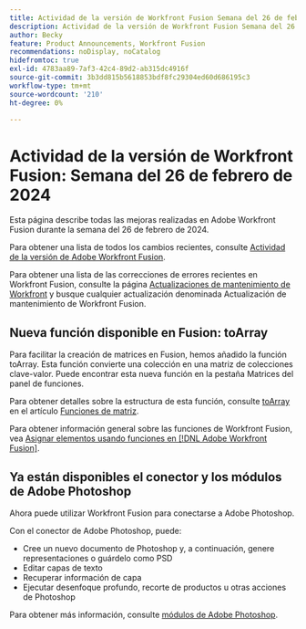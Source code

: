```yaml
---
title: Actividad de la versión de Workfront Fusion Semana del 26 de febrero de 2024
description: Actividad de la versión de Workfront Fusion Semana del 26 de febrero de 2024
author: Becky
feature: Product Announcements, Workfront Fusion
recommendations: noDisplay, noCatalog
hidefromtoc: true
exl-id: 4783aa89-7af3-42c4-89d2-ab315dc4916f
source-git-commit: 3b3dd815b5618853bdf8fc29304ed60d686195c3
workflow-type: tm+mt
source-wordcount: '210'
ht-degree: 0%

---
```


# Actividad de la versión de Workfront Fusion: Semana del 26 de febrero de 2024

Esta página describe todas las mejoras realizadas en Adobe Workfront Fusion durante la semana del 26 de febrero de 2024.

Para obtener una lista de todos los cambios recientes, consulte [Actividad de la versión de Adobe Workfront Fusion](../../../product-announcements/product-releases/fusion-release-activity/fusion-release-activity.md).

Para obtener una lista de las correcciones de errores recientes en Workfront Fusion, consulte la página [Actualizaciones de mantenimiento de Workfront](https://experienceleague.adobe.com/docs/workfront-known-issues/releases/current-updates.html) y busque cualquier actualización denominada Actualización de mantenimiento de Workfront Fusion.

## Nueva función disponible en Fusion: toArray

Para facilitar la creación de matrices en Fusion, hemos añadido la función toArray. Esta función convierte una colección en una matriz de colecciones clave-valor. Puede encontrar esta nueva función en la pestaña Matrices del panel de funciones.

Para obtener detalles sobre la estructura de esta función, consulte [toArray](/help/quicksilver/workfront-fusion/functions/array-functions.md#toarray) en el artículo [Funciones de matriz](/help/quicksilver/workfront-fusion/functions/array-functions.md).

Para obtener información general sobre las funciones de Workfront Fusion, vea [Asignar elementos usando funciones en [!DNL Adobe Workfront Fusion]](/help/quicksilver/workfront-fusion/functions/map-using-functions.md).

## Ya están disponibles el conector y los módulos de Adobe Photoshop

Ahora puede utilizar Workfront Fusion para conectarse a Adobe Photoshop.

Con el conector de Adobe Photoshop, puede:

* Cree un nuevo documento de Photoshop y, a continuación, genere representaciones o guárdelo como PSD
* Editar capas de texto
* Recuperar información de capa
* Ejecutar desenfoque profundo, recorte de productos u otras acciones de Photoshop

Para obtener más información, consulte [módulos de Adobe Photoshop](/help/quicksilver/workfront-fusion/apps-and-their-modules/adobe-photoshop-modules.md).
